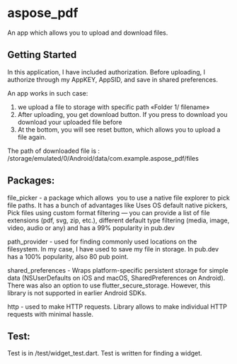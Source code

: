 # aspose_pdf

An app which allows you to upload and download files.

## Getting Started

In this application, I have included authorization. Before uploading, I authorize through my AppKEY, AppSID, and save in shared preferences.

An app works in such case:
1. we upload a file to  storage with specific path «Folder 1/ filename»
2. After uploading, you get download button. If you press to download you download your uploaded file before
3. At the bottom, you will see reset button, which allows you to upload a file again.

The path of downloaded file is : /storage/emulated/0/Android/data/com.example.aspose_pdf/files


## Packages:

file_picker - a package which allows  you to use a native file explorer to pick  file paths. It has a bunch of advantages like Uses OS default native pickers, Pick files using custom format filtering — you can provide a list of file extensions (pdf, svg, zip, etc.), different default type filtering (media, image, video, audio or any) and has a 99% popularity in pub.dev

path_provider - used for finding commonly used locations on the filesystem. In my case, I have used to save my file in storage. In pub.dev has a 100% popularity, also 80 pub point.

shared_preferences - Wraps platform-specific persistent storage for simple data (NSUserDefaults on iOS and macOS, SharedPreferences on Android). There was also an option to use flutter_secure_storage. However, this library is not supported in earlier Android SDKs.

http - used to make HTTP requests. Library allows to make individual HTTP requests with minimal hassle.

## Test: 
Test is in /test/widget_test.dart. Test is written  for finding a widget.

